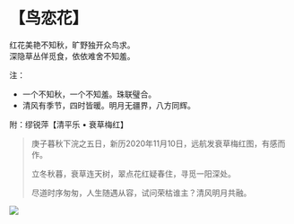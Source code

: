 # 【鸟恋花】

红花美艳不知秋，旷野独开众鸟求。  
深隐草丛佯觅食，依依难舍不知羞。

注：
- 一个不知秋，一个不知羞。珠联璧合。
- 清风有季节，四时皆暖。明月无疆界，八方同辉。


附：缪锐萍【清平乐 • 衰草梅红】

> 庚子暮秋下浣之五日，新历2020年11月10日，远航发衰草梅红图，有感而作。
>
> 立冬秋暮，衰草连天树，翠点花红疑春住，寻觅一阳深处。
>
> 尽道时序匆匆，人生随遇从容，试问荣枯谁主？清风明月共融。

![](33.jpg)
